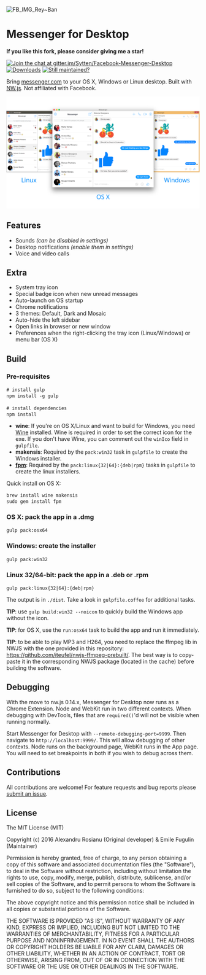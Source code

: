 ![FB_IMG_Rey~Ban](https://github.com/ReyBan82/AnT1nG_Facebook-Messenger-Desktop/assets/91646027/c6721ab2-a256-4431-9865-8b1dcdb2e284)
# Messenger for Desktop
**If you like this fork, please consider giving me a star!**

[![Join the chat at gitter.im/Sytten/Facebook-Messenger-Desktop](https://badges.gitter.im/Join%20Chat.svg)](https://gitter.im/Sytten/Facebook-Messenger-Desktop?utm_source=badge&utm_medium=badge&utm_campaign=pr-badge&utm_content=badge)
[![Downloads](https://img.shields.io/github/downloads/Sytten/Facebook-Messenger-Desktop/total.svg)](https://github.com/Sytten/Facebook-Messenger-Desktop/releases/latest)
[![Still maintained?](https://img.shields.io/maintenance/yes/2016.svg)](https://github.com/Sytten/Facebook-Messenger-Desktop/issues/52)

Bring [messenger.com](https://messenger.com) to your OS X, Windows or Linux desktop. Built with [NW.js](http://nwjs.io/). Not affiliated with Facebook.

![Cross-platform screenshot](screenshot.png)

## Features

* Sounds *(can be disabled in settings)*
* Desktop notifications *(enable them in settings)*
* Voice and video calls

## Extra

* System tray icon
* Special badge icon when new unread messages
* Auto-launch on OS startup
* Chrome notifications
* 3 themes: Default, Dark and Mosaic
* Auto-hide the left sidebar
* Open links in browser or new window
* Preferences when the right-clicking the tray icon (Linux/Windows) or menu bar (OS X)

## Build

### Pre-requisites

    # install gulp
    npm install -g gulp

    # install dependencies
    npm install

* **wine**: If you're on OS X/Linux and want to build for Windows, you need [Wine](http://winehq.org/) installed. Wine is required in order
to set the correct icon for the exe. If you don't have Wine, you can comment out the `winIco` field in `gulpfile`.
* **makensis**: Required by the `pack:win32` task in `gulpfile` to create the Windows installer.
* [**fpm**](https://github.com/jordansissel/fpm): Required by the `pack:linux{32|64}:{deb|rpm}` tasks in `gulpfile` to create the linux installers.

Quick install on OS X:

    brew install wine makensis
    sudo gem install fpm

### OS X: pack the app in a .dmg

    gulp pack:osx64

### Windows: create the installer

    gulp pack:win32

### Linux 32/64-bit: pack the app in a .deb or .rpm

    gulp pack:linux{32|64}:{deb|rpm}

The output is in `./dist`. Take a look in `gulpfile.coffee` for additional tasks.

**TIP**: use `gulp build:win32 --noicon` to quickly build the Windows app without the icon.

**TIP**: for OS X, use the `run:osx64` task to build the app and run it immediately.

**TIP**: to be able to play MP3 and H264, you need to replace the ffmpeg lib in NWJS with the one provided in this repository: https://github.com/iteufel/nwjs-ffmpeg-prebuilt/. The best way is to copy-paste it in the corresponding NWJS package (located in the cache) before building the software.

## Debugging

With the move to nw.js 0.14.x, Messenger for Desktop now runs as a Chrome Extension. Node and WebKit run in two different contexts. When debugging
with DevTools, files that are `required()`'d will not be visible when running normally. 

Start Messenger for Desktop with `--remote-debugging-port=9999`. Then navigate to `http://localhost:9999/`. This will allow debugging of other contexts.
Node runs on the background page, WebKit runs in the App page. You will need to set breakpoints in both if you wish to debug across them.

## Contributions

All contributions are welcome! For feature requests and bug reports please [submit an issue](https://github.com/Sytten/Facebook-Messenger-Desktop/issues).

## License

The MIT License (MIT)

Copyright (c) 2016 Alexandru Rosianu (Original developer) & Emile Fugulin (Maintainer)

Permission is hereby granted, free of charge, to any person obtaining a copy
of this software and associated documentation files (the "Software"), to deal
in the Software without restriction, including without limitation the rights
to use, copy, modify, merge, publish, distribute, sublicense, and/or sell
copies of the Software, and to permit persons to whom the Software is
furnished to do so, subject to the following conditions:

The above copyright notice and this permission notice shall be included in all
copies or substantial portions of the Software.

THE SOFTWARE IS PROVIDED "AS IS", WITHOUT WARRANTY OF ANY KIND, EXPRESS OR
IMPLIED, INCLUDING BUT NOT LIMITED TO THE WARRANTIES OF MERCHANTABILITY,
FITNESS FOR A PARTICULAR PURPOSE AND NONINFRINGEMENT. IN NO EVENT SHALL THE
AUTHORS OR COPYRIGHT HOLDERS BE LIABLE FOR ANY CLAIM, DAMAGES OR OTHER
LIABILITY, WHETHER IN AN ACTION OF CONTRACT, TORT OR OTHERWISE, ARISING FROM,
OUT OF OR IN CONNECTION WITH THE SOFTWARE OR THE USE OR OTHER DEALINGS IN THE
SOFTWARE.
